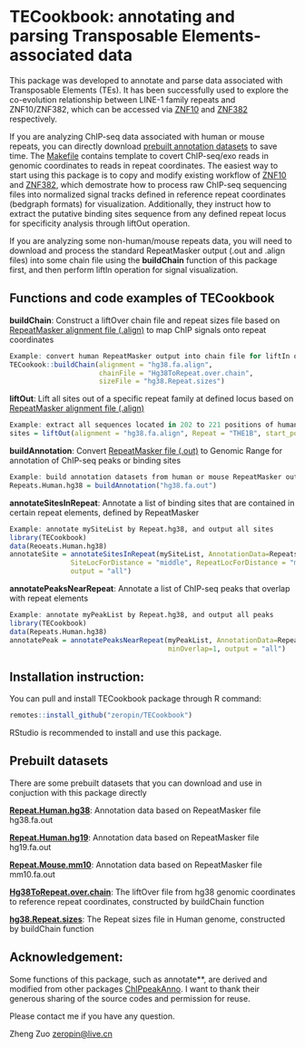# TECookbook: annotating and parsing Transposable Elements-associated data

This package was developed to annotate and parse data associated with Transposable Elements (TEs). It has been successfully used to explore the co-evolution relationship between LINE-1 family repeats and ZNF10/ZNF382, which can be accessed via [ZNF10](https://github.com/zeropin/ZFPCookbook/tree/master/ZNF10) and [ZNF382](https://github.com/zeropin/ZFPCookbook/tree/master/ZNF382) respectively.

If you are analyzing ChIP-seq data associated with human or mouse repeats, you can directly download [prebuilt annotation datasets](https://share.weiyun.com/wB9jqSaO) to save time. The [Makefile](https://github.com/zeropin/ZFPCookbook/blob/master/ZNF10/R/Makefile) contains template to covert ChIP-seq/exo reads in genomic coordinates to reads in repeat coordinates. The easiest way to start using this package is to copy and modify existing workflow of [ZNF10](https://github.com/zeropin/ZFPCookbook/blob/master/ZNF10/htmls/Analysis-of-ZNF10-signals-within-LINE-1.pdf) and [ZNF382](https://github.com/zeropin/ZFPCookbook/blob/master/ZNF382/htmls/Analysis-of-ZNF382-with-LIINE-1.pdf), which demostrate how to process raw ChIP-seq sequencing files into normalized signal tracks defined in reference repeat coordinates (bedgraph formats) for visualization. Additionally, they instruct how to extract the putative binding sites sequence from any defined repeat locus for specificity analysis through liftOut operation.

If you are analyzing some non-human/mouse repeats data, you will need to download and process the standard RepeatMasker output (.out and .align files) into some chain file using the **buildChain** function of this package first, and then perform liftIn operation for signal visualization.

## Functions and code examples of TECookbook

**buildChain**: Construct a liftOver chain file and repeat sizes file based on [RepeatMasker alignment file (.align)](https://repeatmasker.org/species/hg.html) to map ChIP signals onto repeat coordinates

```r
Example: convert human RepeatMasker output into chain file for liftIn operation
TECookook::buildChain(alignment = "hg38.fa.align",
                      chainFile = "Hg38ToRepeat.over.chain",
                      sizeFile = "hg38.Repeat.sizes")
```

**liftOut**: Lift all sites out of a specific repeat family at defined locus based on [RepeatMasker alignment file (.align)](https://repeatmasker.org/species/hg.html)

```r
Example: extract all sequences located in 202 to 221 positions of human THE1B elements
sites = liftOut(alignment = "hg38.fa.align", Repeat = "THE1B", start_pos = 202, end_pos = 221)
```

**buildAnnotation**: Convert [RepeatMasker file (.out)](https://repeatmasker.org/species/hg.html) to Genomic Range for annotation of ChIP-seq peaks or binding sites

```r
Example: build annotation datasets from human or mouse RepeatMasker output
Repeats.Human.hg38 = buildAnnotation("hg38.fa.out")
```

**annotateSitesInRepeat**: Annotate a list of binding sites that are contained in certain repeat elements, defined by RepeatMasker

```r
Example: annotate mySiteList by Repeat.hg38, and output all sites
library(TECookbook)
data(Reoeats.Human.hg38)
annotateSite = annotateSitesInRepeat(mySiteList, AnnotationData=Repeats.Human.hg38, 
               SiteLocForDistance = "middle", RepeatLocForDistance = "middle",
               output = "all")
```
**annotatePeaksNearRepeat**: Annotate a list of ChIP-seq peaks that overlap with repeat elements

```r
Example: annotate myPeakList by Repeat.hg38, and output all peaks
library(TECookbook)
data(Repeats.Human.hg38)
annotatePeak = annotatePeaksNearRepeat(myPeakList, AnnotationData=Repeats.Human.hg38,
                                       minOverlap=1, output = "all")
```

## Installation instruction:

You can pull and install TECookbook package through R command:
```r
remotes::install_github("zeropin/TECookbook")
```
RStudio is recommended to install and use this package.

## Prebuilt datasets

There are some prebuilt datasets that you can download and use in conjuction with this package directly

[**Repeat.Human.hg38**](https://share.weiyun.com/3gXU6Chs): Annotation data based on RepeatMasker file hg38.fa.out

[**Repeat.Human.hg19**](https://share.weiyun.com/tIlSmg3m): Annotation data based on RepeatMasker file hg19.fa.out

[**Repeat.Mouse.mm10**](https://share.weiyun.com/TIYK2Q8s): Annotation data based on RepeatMasker file mm10.fa.out

[**Hg38ToRepeat.over.chain**](https://share.weiyun.com/wB9jqSaO): The liftOver file from hg38 genomic coordinates to reference repeat coordinates, constructed by buildChain function

[**hg38.Repeat.sizes**](https://share.weiyun.com/gNNRGUWR): The Repeat sizes file in Human genome, constructed by buildChain function


## Acknowledgement:

Some functions of this package, such as annotate\*\*, are derived and modified from other packages [ChIPpeakAnno](https://github.com/jianhong/ChIPpeakAnno). I want to thank their generous sharing of the source codes and permission for reuse.

Please contact me if you have any question.

Zheng Zuo [zeropin\@live.cn](mailto:zeropin@live.cn)
